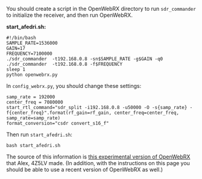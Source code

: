 You should create a script in the OpenWebRX directory to run `sdr_commander` to initialize the receiver, and then run OpenWebRX.

**start_afedri.sh:**
```
#!/bin/bash
SAMPLE_RATE=1536000
GAIN=17
FREQUENCY=7100000
./sdr_commander  -t192.168.0.8 -sn$SAMPLE_RATE -g$GAIN -q0
./sdr_commander  -t192.168.0.8 -f$FREQUENCY
sleep 1
python openwebrx.py
```

In `config_webrx.py`, you should change these settings:

```
samp_rate = 192000
center_freq = 7080000
start_rtl_command="sdr_split -i192.168.0.8 -u50000 -O -s{samp_rate} -f{center_freq}".format(rf_gain=rf_gain, center_freq=center_freq, samp_rate=samp_rate) 
format_conversion="csdr convert_s16_f"
```

Then run `start_afedri.sh`:

    bash start_afedri.sh

The source of this information is <a href="http://www.afedri-sdr.com/index.php/downloads/category/24-source-code-directory?download=217:experimental-openwebrx-for-afedrisdr">this experimental version of OpenWebRX</a> that Alex, 4Z5LV made. (In addition, with the instructions on this page you should be able to use a recent version of OpenWebRX as well.)